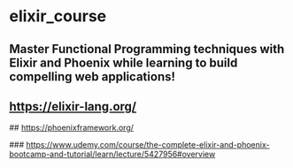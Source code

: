 # elixir_course

## Master Functional Programming techniques with Elixir and Phoenix while learning to build compelling web applications! 

## https://elixir-lang.org/
## https://phoenixframework.org/

### https://www.udemy.com/course/the-complete-elixir-and-phoenix-bootcamp-and-tutorial/learn/lecture/5427956#overview
